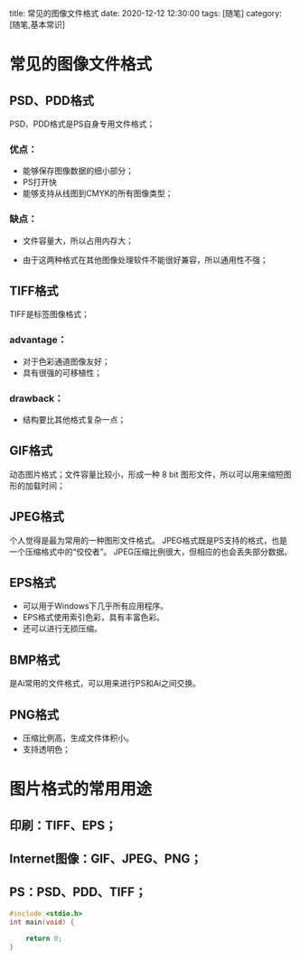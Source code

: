 
title: 常见的图像文件格式
date: 2020-12-12 12:30:00
tags: [随笔]
category: [随笔,基本常识]

# 常见的图像文件格式
## PSD、PDD格式
 PSD、PDD格式是PS自身专用文件格式；
### 优点：
- 能够保存图像数据的细小部分；
- PS打开快
- 能够支持从线图到CMYK的所有图像类型；
### 缺点：
* 文件容量大，所以占用内存大；
 - 由于这两种格式在其他图像处理软件不能很好兼容，所以通用性不强；
## TIFF格式
TIFF是标签图像格式；
### advantage：
- 对于色彩通道图像友好；
- 具有很强的可移植性；
### drawback：
- 结构要比其他格式复杂一点；
## GIF格式
动态图片格式；文件容量比较小，形成一种 8 bit 图形文件，所以可以用来缩短图形的加载时间；

## JPEG格式
个人觉得是最为常用的一种图形文件格式。
JPEG格式既是PS支持的格式，也是一个压缩格式中的“佼佼者”。
JPEG压缩比例很大，但相应的也会丢失部分数据。
## EPS格式
- 可以用于Windows下几乎所有应用程序。
- EPS格式使用索引色彩，具有丰富色彩。
 - 还可以进行无损压缩。
## BMP格式
是Ai常用的文件格式，可以用来进行PS和Ai之间交换。
## PNG格式
* 压缩比例高，生成文件体积小。
* 支持透明色；
# 图片格式的常用用途
## 印刷：TIFF、EPS；
## Internet图像：GIF、JPEG、PNG；
## PS：PSD、PDD、TIFF；
```c
#include <stdio.h>
int main(void) {
    
    return 0;
}
```